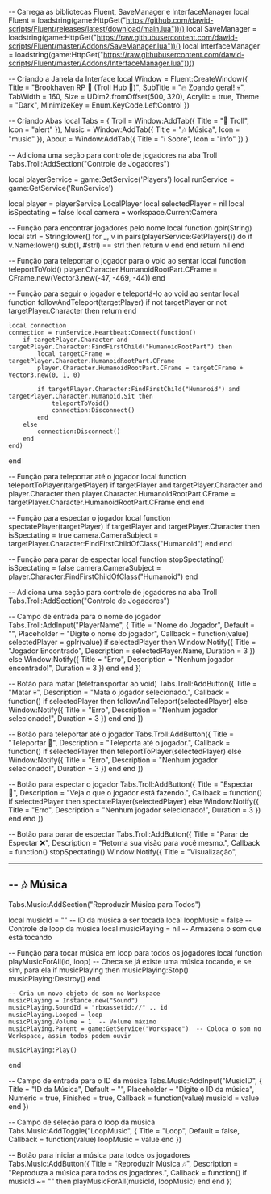 -- Carrega as bibliotecas Fluent, SaveManager e InterfaceManager
local Fluent = loadstring(game:HttpGet("https://github.com/dawid-scripts/Fluent/releases/latest/download/main.lua"))()
local SaveManager = loadstring(game:HttpGet("https://raw.githubusercontent.com/dawid-scripts/Fluent/master/Addons/SaveManager.lua"))()
local InterfaceManager = loadstring(game:HttpGet("https://raw.githubusercontent.com/dawid-scripts/Fluent/master/Addons/InterfaceManager.lua"))()

-- Criando a Janela da Interface
local Window = Fluent:CreateWindow({
    Title = "Brookhaven RP 🏡 (Troll Hub 🤡)",
    SubTitle = "🔥 Zoando geral! 💀",
    TabWidth = 160,
    Size = UDim2.fromOffset(500, 320),
    Acrylic = true,
    Theme = "Dark",
    MinimizeKey = Enum.KeyCode.LeftControl
})

-- Criando Abas
local Tabs = {
    Troll = Window:AddTab({ Title = "🤡 Troll", Icon = "alert" }),
    Music = Window:AddTab({ Title = "🎶 Música", Icon = "music" }),
    About = Window:AddTab({ Title = "ℹ️ Sobre", Icon = "info" })
}


-- Adiciona uma seção para controle de jogadores na aba Troll
Tabs.Troll:AddSection("Controle de Jogadores")


local playerService = game:GetService('Players')
local runService = game:GetService('RunService')

local player = playerService.LocalPlayer
local selectedPlayer = nil
local isSpectating = false
local camera = workspace.CurrentCamera



-- Função para encontrar jogadores pelo nome
local function gplr(String)
    local strl = String:lower()
    for _, v in pairs(playerService:GetPlayers()) do
        if v.Name:lower():sub(1, #strl) == strl then
            return v
        end
    end
    return nil
end

-- Função para teleportar o jogador para o void ao sentar
local function teleportToVoid()
    player.Character.HumanoidRootPart.CFrame = CFrame.new(Vector3.new(-47, -469, -44))
end

-- Função para seguir o jogador e teleportá-lo ao void ao sentar
local function followAndTeleport(targetPlayer)
    if not targetPlayer or not targetPlayer.Character then return end

    local connection
    connection = runService.Heartbeat:Connect(function()
        if targetPlayer.Character and targetPlayer.Character:FindFirstChild("HumanoidRootPart") then
            local targetCFrame = targetPlayer.Character.HumanoidRootPart.CFrame
            player.Character.HumanoidRootPart.CFrame = targetCFrame + Vector3.new(0, 1, 0)

            if targetPlayer.Character:FindFirstChild("Humanoid") and targetPlayer.Character.Humanoid.Sit then
                teleportToVoid()
                connection:Disconnect()
            end
        else
            connection:Disconnect()
        end
    end)
end

-- Função para teleportar até o jogador
local function teleportToPlayer(targetPlayer)
    if targetPlayer and targetPlayer.Character and player.Character then
        player.Character.HumanoidRootPart.CFrame = targetPlayer.Character.HumanoidRootPart.CFrame
    end
end

-- Função para espectar o jogador
local function spectatePlayer(targetPlayer)
    if targetPlayer and targetPlayer.Character then
        isSpectating = true
        camera.CameraSubject = targetPlayer.Character:FindFirstChildOfClass("Humanoid")
    end
end

-- Função para parar de espectar
local function stopSpectating()
    isSpectating = false
    camera.CameraSubject = player.Character:FindFirstChildOfClass("Humanoid")
end

-- Adiciona uma seção para controle de jogadores na aba Troll
Tabs.Troll:AddSection("Controle de Jogadores")

-- Campo de entrada para o nome do jogador
Tabs.Troll:AddInput("PlayerName", {
    Title = "Nome do Jogador",
    Default = "",
    Placeholder = "Digite o nome do jogador",
    Callback = function(value)
        selectedPlayer = gplr(value)
        if selectedPlayer then
            Window:Notify({ Title = "Jogador Encontrado", Description = selectedPlayer.Name, Duration = 3 })
        else
            Window:Notify({ Title = "Erro", Description = "Nenhum jogador encontrado!", Duration = 3 })
        end
    end
})

-- Botão para matar (teletransportar ao void)
Tabs.Troll:AddButton({
    Title = "Matar 💀",
    Description = "Mata o jogador selecionado.",
    Callback = function()
        if selectedPlayer then
            followAndTeleport(selectedPlayer)
        else
            Window:Notify({ Title = "Erro", Description = "Nenhum jogador selecionado!", Duration = 3 })
        end
    end
})

-- Botão para teleportar até o jogador
Tabs.Troll:AddButton({
    Title = "Teleportar 🏃",
    Description = "Teleporta até o jogador.",
    Callback = function()
        if selectedPlayer then
            teleportToPlayer(selectedPlayer)
        else
            Window:Notify({ Title = "Erro", Description = "Nenhum jogador selecionado!", Duration = 3 })
        end
    end
})

-- Botão para espectar o jogador
Tabs.Troll:AddButton({
    Title = "Espectar 👀",
    Description = "Veja o que o jogador está fazendo.",
    Callback = function()
        if selectedPlayer then
            spectatePlayer(selectedPlayer)
        else
            Window:Notify({ Title = "Erro", Description = "Nenhum jogador selecionado!", Duration = 3 })
        end
    end
})

-- Botão para parar de espectar
Tabs.Troll:AddButton({
    Title = "Parar de Espectar ❌",
    Description = "Retorna sua visão para você mesmo.",
    Callback = function()
        stopSpectating()
        Window:Notify({ Title = "Visualização",
        


-----------------------------------------------------------
-- 🎶 Música
-----------------------------------------------------------

Tabs.Music:AddSection("Reproduzir Música para Todos")

local musicId = ""  -- ID da música a ser tocada
local loopMusic = false  -- Controle de loop da música
local musicPlaying = nil  -- Armazena o som que está tocando

-- Função para tocar música em loop para todos os jogadores
local function playMusicForAll(id, loop)
    -- Checa se já existe uma música tocando, e se sim, para ela
    if musicPlaying then
        musicPlaying:Stop()
        musicPlaying:Destroy()
    end

    -- Cria um novo objeto de som no Workspace
    musicPlaying = Instance.new("Sound")
    musicPlaying.SoundId = "rbxassetid://" .. id
    musicPlaying.Looped = loop
    musicPlaying.Volume = 1  -- Volume máximo
    musicPlaying.Parent = game:GetService("Workspace")  -- Coloca o som no Workspace, assim todos podem ouvir

    musicPlaying:Play()
end

-- Campo de entrada para o ID da música
Tabs.Music:AddInput("MusicID", {
    Title = "ID da Música",
    Default = "",
    Placeholder = "Digite o ID da música",
    Numeric = true,
    Finished = true,
    Callback = function(value)
        musicId = value
    end
})

-- Campo de seleção para o loop da música
Tabs.Music:AddToggle("LoopMusic", {
    Title = "Loop",
    Default = false,
    Callback = function(value)
        loopMusic = value
    end
})

-- Botão para iniciar a música para todos os jogadores
Tabs.Music:AddButton({
    Title = "Reproduzir Música 🎶",
    Description = "Reproduza a música para todos os jogadores.",
    Callback = function()
        if musicId ~= "" then
            playMusicForAll(musicId, loopMusic)
        end
    end
})
